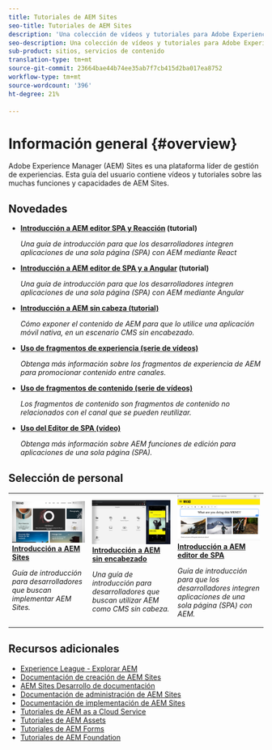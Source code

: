 ```yaml
---
title: Tutoriales de AEM Sites
seo-title: Tutoriales de AEM Sites
description: 'Una colección de vídeos y tutoriales para Adobe Experience Manager Sites. '
seo-description: Una colección de vídeos y tutoriales para Adobe Experience Manager Sites
sub-product: sitios, servicios de contenido
translation-type: tm+mt
source-git-commit: 23664bae44b74ee35ab7f7cb415d2ba017ea8752
workflow-type: tm+mt
source-wordcount: '396'
ht-degree: 21%

---
```



# Información general {#overview}

Adobe Experience Manager (AEM) Sites es una plataforma líder de gestión de experiencias. Esta guía del usuario contiene vídeos y tutoriales sobre las muchas funciones y capacidades de AEM Sites.

## Novedades

* **[Introducción a AEM editor SPA y Reacción](https://docs.adobe.com/content/help/en/experience-manager-learn/spa-react-tutorial/overview.html) (tutorial)**

   *Una guía de introducción para que los desarrolladores integren aplicaciones de una sola página (SPA) con AEM mediante React*

* **[Introducción a AEM editor de SPA y a Angular](https://docs.adobe.com/content/help/en/experience-manager-learn/spa-angular-tutorial/overview.html) (tutorial)**

   *Una guía de introducción para que los desarrolladores integren aplicaciones de una sola página (SPA) con AEM mediante Angular*

* **[Introducción a AEM sin cabeza (tutorial)](https://docs.adobe.com/content/help/en/experience-manager-learn/getting-started-with-aem-headless/overview.html)**

   *Cómo exponer el contenido de AEM para que lo utilice una aplicación móvil nativa, en un escenario CMS sin encabezado.*

* **[Uso de fragmentos de experiencia (serie de vídeos)](./experience-fragments/experience-fragments-feature-video-use.md)**

   *Obtenga más información sobre los fragmentos de experiencia de AEM para promocionar contenido entre canales.*

* **[Uso de fragmentos de contenido (serie de vídeos)](./content-fragments/content-fragments-feature-video-use.md)**

   *Los fragmentos de contenido son fragmentos de contenido no relacionados con el canal que se pueden reutilizar.*

* **[Uso del Editor de SPA (vídeo)](./spa-editor/spa-editor-framework-feature-video-use.md)**

   *Obtenga más información sobre AEM funciones de edición para aplicaciones de una sola página (SPA).*

## Selección de personal

<table>
<tr>
  <td>
    <a href="https://docs.adobe.com/content/help/en/experience-manager-learn/getting-started-wknd-tutorial-develop/overview.html">
      <img alt="Introducción a AEM Sites: Tutorial de WKND" src="./assets/aem-wknd-tutorial.png" />
    </a>
    <div>
      <a href="https://docs.adobe.com/content/help/en/experience-manager-learn/getting-started-wknd-tutorial-develop/overview.html">
    <strong>Introducción a AEM Sites</strong>
    </a>
    </div>
    <p>
    <em>Guía de introducción para desarrolladores que buscan implementar AEM Sites.</em>
    <p>
  </td>
  <td>
    <a href="https://docs.adobe.com/content/help/en/experience-manager-learn/getting-started-with-aem-headless/overview.html">
    <img alt="Introducción a AEM sin encabezado" src="./assets/aem-headless-tutorial.png" />
    </a>
    <div>
    <a href="https://docs.adobe.com/content/help/en/experience-manager-learn/getting-started-with-aem-headless/overview.html">
    <strong>Introducción a AEM sin encabezado</strong>
    </a>
    </div>
    <p>
    <em>Una guía de introducción para desarrolladores que buscan utilizar AEM como CMS sin cabeza.</em>
    </p>
  </td>
  <td>
    <a href="https://docs.adobe.com/content/help/en/experience-manager-learn/spa-react-tutorial/overview.html">
      <img alt="Introducción a AEM editor de SPA" src="./assets/aem-wknd-spa-editor-tutorial.png" />
    </a>
     <div>
      <a href="https://docs.adobe.com/content/help/en/experience-manager-learn/spa-react-tutorial/overview.html">
        <strong>Introducción a AEM editor de SPA</strong>
      </a>
    </div>
    <p>
    <em>Guía de introducción para que los desarrolladores integren aplicaciones de una sola página (SPA) con AEM.</em>
    <p>
  </td>
</tr>
</table>

## Recursos adicionales

* [Experience League - Explorar AEM](https://experienceleague.adobe.com/#recommended/solutions/experience-manager)
* [Documentación de creación de AEM Sites](https://helpx.adobe.com/experience-manager/6-5/sites/authoring/user-guide.html)
* [AEM Sites Desarrollo de documentación](https://helpx.adobe.com/experience-manager/6-5/sites/developing/user-guide.html)
* [Documentación de administración de AEM Sites](https://helpx.adobe.com/experience-manager/6-5/sites/administering/user-guide.html)
* [Documentación de implementación de AEM Sites](https://helpx.adobe.com/experience-manager/6-5/sites/deploying/user-guide.html)
* [Tutoriales de AEM as a Cloud Service](/help/cloud-service/overview.md)
* [Tutoriales de AEM Assets](/help/assets/overview.md)
* [Tutoriales de AEM Forms](/help/forms/overview.md)
* [Tutoriales de AEM Foundation](/help/foundation/overview.md)
